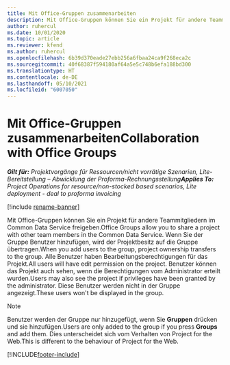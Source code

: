 ```yaml
---
title: Mit Office-Gruppen zusammenarbeiten
description: Mit Office-Gruppen können Sie ein Projekt für andere Teammitgliedern in Common Data Service freigeben.
author: ruhercul
ms.date: 10/01/2020
ms.topic: article
ms.reviewer: kfend
ms.author: ruhercul
ms.openlocfilehash: 6b39d370eade27ebb256a6fbaa24ca9f268eca2c
ms.sourcegitcommit: 40f68387f594180af64a5e5c748b6efa188bd300
ms.translationtype: HT
ms.contentlocale: de-DE
ms.lasthandoff: 05/10/2021
ms.locfileid: "6007050"
---
```

# <a name="collaboration-with-office-groups"></a><span data-ttu-id="2e844-103">Mit Office-Gruppen zusammenarbeiten</span><span class="sxs-lookup"><span data-stu-id="2e844-103">Collaboration with Office Groups</span></span>

<span data-ttu-id="2e844-104">_**Gilt für:** Projektvorgänge für Ressourcen/nicht vorrätige Szenarien, Lite-Bereitstellung – Abwicklung der Proforma-Rechnungsstellung_</span><span class="sxs-lookup"><span data-stu-id="2e844-104">_**Applies To:** Project Operations for resource/non-stocked based scenarios, Lite deployment - deal to proforma invoicing_</span></span>

[!include [rename-banner](~/includes/cc-data-platform-banner.md)]

<span data-ttu-id="2e844-105">Mit Office-Gruppen können Sie ein Projekt für andere Teammitgliedern im Common Data Service freigeben.</span><span class="sxs-lookup"><span data-stu-id="2e844-105">Office Groups allow you to share a project with other team members in the Common Data Service.</span></span> <span data-ttu-id="2e844-106">Wenn Sie der Gruppe Benutzer hinzufügen, wird der Projektbesitz auf die Gruppe übertragen.</span><span class="sxs-lookup"><span data-stu-id="2e844-106">When you add users to the group, project ownership transfers to the group.</span></span> <span data-ttu-id="2e844-107">Alle Benutzer haben Bearbeitungsberechtigungen für das Projekt.</span><span class="sxs-lookup"><span data-stu-id="2e844-107">All users will have edit permission on the project.</span></span> <span data-ttu-id="2e844-108">Benutzer können das Projekt auch sehen, wenn die Berechtigungen vom Administrator erteilt wurden.</span><span class="sxs-lookup"><span data-stu-id="2e844-108">Users may also see the project if privileges have been granted by the administrator.</span></span> <span data-ttu-id="2e844-109">Diese Benutzer werden nicht in der Gruppe angezeigt.</span><span class="sxs-lookup"><span data-stu-id="2e844-109">These users won't be displayed in the group.</span></span>

> [!NOTE] 
> <span data-ttu-id="2e844-110">Benutzer werden der Gruppe nur hinzugefügt, wenn Sie **Gruppen** drücken und sie hinzufügen.</span><span class="sxs-lookup"><span data-stu-id="2e844-110">Users are only added to the group if you press **Groups** and add them.</span></span> <span data-ttu-id="2e844-111">Dies unterscheidet sich vom Verhalten von Project for the Web.</span><span class="sxs-lookup"><span data-stu-id="2e844-111">This is different to the behaviour of Project for the Web.</span></span> 



[!INCLUDE[footer-include](../includes/footer-banner.md)]